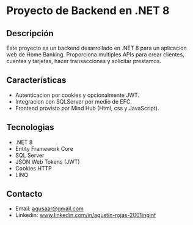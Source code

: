 # Proyecto de Backend en .NET 8

## Descripción

Este proyecto es un backend desarrollado en .NET 8 para un aplicacion web de Home Banking. Proporciona multiples APIs para crear clientes, cuentas y tarjetas, hacer transacciones y solicitar prestamos.

## Características

- Autenticacion por cookies y opcionalmente JWT.
- Integracion con SQLServer por medio de EFC.
- Frontend provisto por Mind Hub (Html, css y JavaScript).

## Tecnologias

- .NET 8
- Entity Framework Core
- SQL Server
- JSON Web Tokens (JWT)
- Cookies HTTP
- LINQ

## Contacto

- Email: agusaar@gmail.com
- Linkedin: www.linkedin.com/in/agustin-rojas-2001inginf
